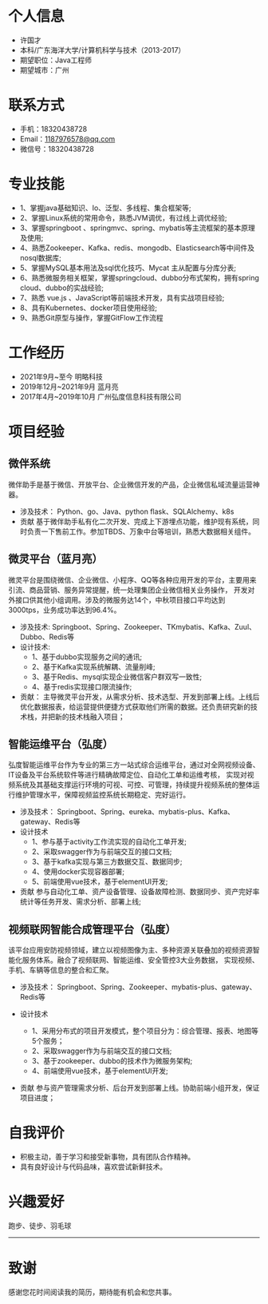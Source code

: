 # 个人信息
- 许国才
- 本科/⼴东海洋⼤学/计算机科学与技术（2013-2017）
- 期望职位：Java工程师
- 期望城市：广州

# 联系方式
- 手机：18320438728
- Email：1187976578@qq.com
- 微信号：18320438728
# 专业技能
- 1、掌握java基础知识、Io、泛型、多线程、集合框架等;
- 2、掌握Linux系统的常⽤命令，熟悉JVM调优，有过线上调优经验;
- 3、掌握springboot 、springmvc、spring、mybatis等主流框架的基本原理及使用;
- 4、熟悉Zookeeper、Kafka、redis、mongodb、Elasticsearch等中间件及nosql数据库;
- 5、掌握MySQL基本用法及sql优化技巧、Mycat 主从配置与分库分表;
- 6、熟悉微服务相关框架，掌握springcloud、dubbo分布式架构，拥有spring cloud、dubbo的实战经验;
- 7、熟悉 vue.js 、JavaScript等前端技术开发，具有实战项目经验;
- 8、具有Kubernetes、docker项目使用经验;
- 9、熟悉Git原型与操作，掌握GitFlow工作流程

# 工作经历
* 2021年9月~至今  明略科技
* 2019年12⽉~2021年9月 蓝月亮
* 2017年4⽉~2019年10月 ⼴州弘度信息科技有限公司

# 项目经验
## 微伴系统
 微伴助手是基于微信、开放平台、企业微信开发的产品，企业微信私域流量运营神器。
* 涉及技术：
  Python、go、Java、python flask、SQLAlchemy、k8s
* 贡献
  基于微伴助手私有化二次开发、完成上下游埋点功能，维护现有系统，同时负责一下售前工作。参加TBDS、万象中台等培训，熟悉大数据相关组件。

## 微灵平台（蓝月亮）
微灵平台是围绕微信、企业微信、小程序、QQ等各种应用开发的平台，主要用来引流、商品营销、服务异常提醒，统一处理集团企业微信相关业务操作，
开发对外接口供其他小组调用。涉及的微服务达14个，中秋项目接口平均达到3000tps，业务成功率达到96.4%。
* 涉及技术:
  Springboot、Spring、Zookeeper、TKmybatis、Kafka、Zuul、Dubbo、Redis等
* 设计技术:
  - 1、基于dubbo实现服务之间的通讯;
  - 2、基于Kafka实现系统解耦、流量削峰;
  - 3、基于Redis、mysql实现企业微信客户群双写一致性;
  - 4、基于redis实现接口限流操作;
* 贡献：
  主导微灵平台开发，从需求分析、技术选型、开发到部署上线。上线后优化数据报表，给运营提供便捷方式获取他们所需的数据。还负责研究新的技术栈，并把新的技术栈融入项目；

## 智能运维平台（弘度）
弘度智能运维平台作为专业的第三方一站式综合运维平台，通过对全网视频设备、IT设备及平台系统软件等进行精确故障定位、自动化工单和运维考核，
实现对视频系统及其基础支撑运行环境的可视、可控、可管理，持续提升视频系统的整体运行维护管理水平，保障视频监控系统长期稳定、完好运行。
* 涉及技术：
  Springboot、Spring、eureka、mybatis-plus、Kafka、gateway、Redis等
* 设计技术
  - 1、参与基于activity工作流实现的自动化工单开发;
  - 2、采取swagger作为与前端交互的接口文档;
  - 3、基于kafka实现与第三方数据交互、数据同步;
  - 4、使⽤docker实现容器部署;
  - 5、前端使⽤vue技术，基于elementUI开发;
* 贡献
  参与自动化工单、资产设备管理、设备故障检测、数据同步、资产完好率统计等任务开发、需求分析、部署上线;

## 视频联⽹智能合成管理平台（弘度）
该平台应⽤安防视频领域，建立以视频图像为主、多种资源关联叠加的视频资源智能化服务体系。融合了视频联网、智能运维、安全管控3大业务数据，
实现视频、手机、车辆等信息的整合和汇聚。
* 涉及技术：
  Springboot、Spring、Zookeeper、mybatis-plus、gateway、Redis等

* 设计技术
  - 1、采用分布式的项目开发模式，整个项目分为：综合管理、报表、地图等5个服务；
  - 2、采取swagger作为与前端交互的接口文档;
  - 3、基于zookeeper、dubbo的技术作为微服务架构;
  - 4、前端使⽤vue技术，基于elementUI开发;
* 贡献
  参与资产管理需求分析、后台开发到部署上线。协助前端小组开发，保证项目进度；

# 自我评价
* 积极主动，善于学习和接受新事物，具有团队合作精神。
* 具有良好设计与代码品味，喜欢尝试新鲜技术。

# 兴趣爱好
跑步、徒步、羽毛球

---      
# 致谢
感谢您花时间阅读我的简历，期待能有机会和您共事。
      
      
